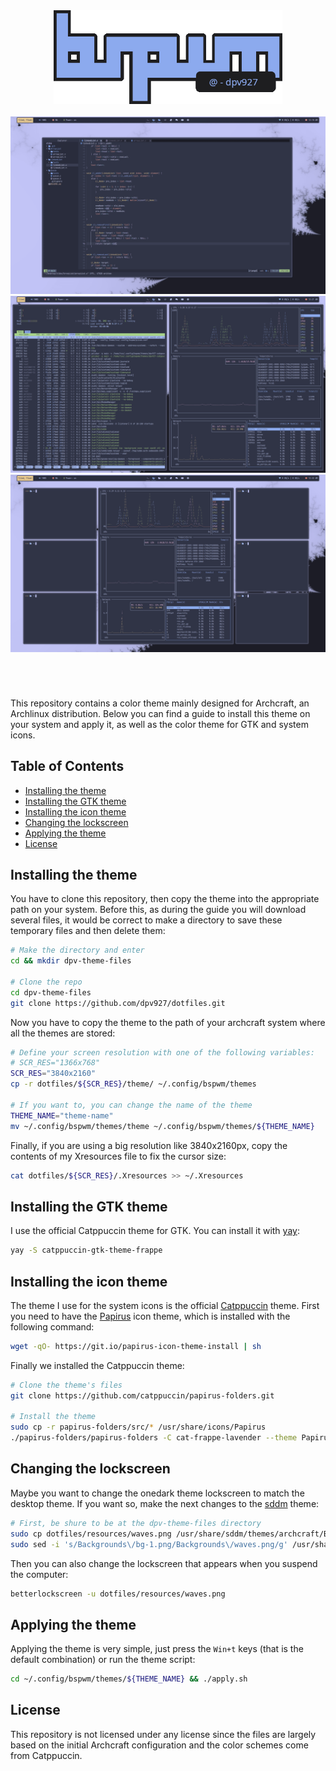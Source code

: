 <div class='logo' align='center'>
    <!-- Repo logo | bspwm @dpv927  -->
    <img src='resources/logo.png' height='150'>
</div>

<div class='preview'>
    <!-- Theme preview -->
    <br><img src='resources/prev1.png'>
    <br><img src='resources/prev2.png'>
    <br><img src="resources/prev3.png">
</div>

<h1>
  <a href="#--------">
    <img alt="" align="right" src="https://img.shields.io/github/stars/dpv927/dotfiles?color=0C0E0F&labelColor=0C0E0F&style=for-the-badge"/>
  </a>
  <a href="#--------">
    <img alt="" align="left" src="https://badges.pufler.dev/visits/dpv927/dotfiles?style=flat-square&label=&color=0C0E0F&logo=github&logoColor=white&labelColor=0C0E0F"/>
  </a>
</h1>
<br>

This repository contains a color theme mainly designed for Archcraft, an Archlinux distribution. 
Below you can find a guide to install this theme on your system and apply it, as well as the color theme for GTK and system icons.

## Table of Contents

- <a href="#installing-the-theme">Installing the theme</a>
- <a href="#installing-the-gtk-theme">Installing the GTK theme</a>
- <a href="#installing-the-icon-theme">Installing the icon theme</a>
- <a href="#changing-the-lockscreen">Changing the lockscreen</a>
- <a href="#applying-the-theme">Applying the theme</a>
- <a href="#license">License</a>
  
## Installing the theme

You have to clone this repository, then copy the theme into the appropriate path on your system. Before this, as during the guide you will download several files, it would be correct to make a directory to save these temporary files and then delete them:

```bash
# Make the directory and enter
cd && mkdir dpv-theme-files

# Clone the repo
cd dpv-theme-files
git clone https://github.com/dpv927/dotfiles.git
```

Now you have to copy the theme to the path of your archcraft system where all the themes are stored:

```bash
# Define your screen resolution with one of the following variables: 
# SCR_RES="1366x768"
SCR_RES="3840x2160"
cp -r dotfiles/${SCR_RES}/theme/ ~/.config/bspwm/themes

# If you want to, you can change the name of the theme
THEME_NAME="theme-name"
mv ~/.config/bspwm/themes/theme ~/.config/bspwm/themes/${THEME_NAME}
```

Finally, if you are using a big resolution like 3840x2160px, copy the contents of my Xresources file to fix the cursor size:

```bash
cat dotfiles/${SCR_RES}/.Xresources >> ~/.Xresources
```

## Installing the GTK theme

I use the official Catppuccin theme for GTK. You can install it with <a href="https://aur.archlinux.org/packages/yay">yay</a>:

```bash
yay -S catppuccin-gtk-theme-frappe
```

## Installing the icon theme

The theme I use for the system icons is the official <a href="https://github.com/catppuccin/papirus-folders">Catppuccin</a> theme. First you need to have the <a href="https://github.com/PapirusDevelopmentTeam/papirus-icon-theme">Papirus</a> icon theme, which is installed with the following command:

```bash
wget -qO- https://git.io/papirus-icon-theme-install | sh
```

Finally we installed the Catppuccin theme:

```bash
# Clone the theme's files
git clone https://github.com/catppuccin/papirus-folders.git

# Install the theme
sudo cp -r papirus-folders/src/* /usr/share/icons/Papirus
./papirus-folders/papirus-folders -C cat-frappe-lavender --theme Papirus-Dark
```

## Changing the lockscreen

Maybe you want to change the onedark theme lockscreen to match the desktop theme. If you want so, make the next changes to the <a href="">sddm</a> theme:

 ```bash
# First, be shure to be at the dpv-theme-files directory
sudo cp dotfiles/resources/waves.png /usr/share/sddm/themes/archcraft/Backgrounds/
sudo sed -i 's/Backgrounds\/bg-1.png/Backgrounds\/waves.png/g' /usr/share/sddm/themes/archcraft/theme.conf
```

Then you can also change the lockscreen that appears when you suspend the computer:

```bash
betterlockscreen -u dotfiles/resources/waves.png
```

## Applying the theme

Applying the theme is very simple, just press the ``Win+t`` keys (that is the default combination) or run the theme script:

```bash
cd ~/.config/bspwm/themes/${THEME_NAME} && ./apply.sh
```

## License

This repository is not licensed under any license since the files are largely based on the initial Archcraft configuration and the color schemes come from Catppuccin.
